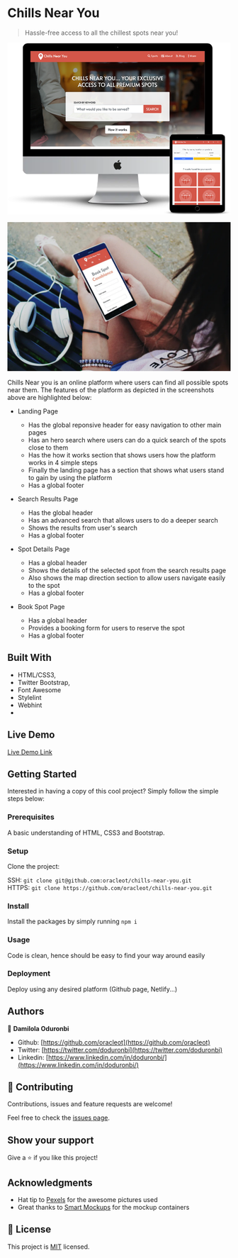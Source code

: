 # Chills Near You

> Hassle-free access to all the chillest spots near you!

![screenshot](./app_screenshot_desktop_tablet.png)

![screenshot](./app_screenshot_mobile.jpg)

Chills Near you is an online platform where users can find all possible spots near them. The features of the platform as depicted in the screenshots above are highlighted below:

- Landing Page
    - Has the global reponsive header for easy navigation to other main pages
    - Has an hero search where users can do a quick search of the spots close to them
    - Has the how it works section that shows users how the platform works in 4 simple steps
    - Finally the landing page has a section that shows what users stand to gain by using the platform
    - Has a global footer


- Search Results Page
    - Has the global header
    - Has an advanced search that allows users to do a deeper search
    - Shows the results from user's search
    - Has a global footer

- Spot Details Page
    - Has a global header
    - Shows the details of the selected spot from the search results page
    - Also shows the map direction section to allow users navigate easily to the spot
    - Has a global footer

- Book Spot Page
    - Has a global header
    - Provides a booking form for users to reserve the spot
    - Has a global footer

## Built With

- HTML/CSS3,
- Twitter Bootstrap,
- Font Awesome
- Stylelint
- Webhint
-

## Live Demo

[Live Demo Link](https://chills-near-you.netlify.app/)


## Getting Started

Interested in having a copy of this cool project? Simply follow the simple steps below:

### Prerequisites

A basic understanding of HTML, CSS3 and Bootstrap.

### Setup

Clone the project:

SSH: `git clone git@github.com:oracleot/chills-near-you.git`  
HTTPS: `git clone https://github.com/oracleot/chills-near-you.git`

### Install

Install the packages by simply running `npm i`

### Usage

Code is clean, hence should be easy to find your way around easily

### Deployment

Deploy using any desired platform (Github page, Netlify...)



## Authors

👤 **Damilola Oduronbi**

- Github: [https://github.com/oracleot](https://github.com/oracleot)
- Twitter: [https://twitter.com/doduronbi](https://twitter.com/doduronbi)
- Linkedin: [https://www.linkedin.com/in/doduronbi/](https://www.linkedin.com/in/doduronbi/)

## 🤝 Contributing

Contributions, issues and feature requests are welcome!

Feel free to check the [issues page](issues/).

## Show your support

Give a ⭐️ if you like this project!

## Acknowledgments

- Hat tip to [Pexels](https://www.pexels.com/) for the awesome pictures used
- Great thanks to [Smart Mockups](https://smartmockups.com/) for the mockup containers

## 📝 License

This project is [MIT](lic.url) licensed.
